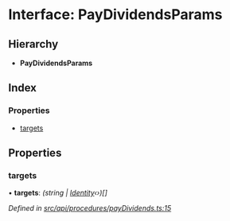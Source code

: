 # Interface: PayDividendsParams

## Hierarchy

* **PayDividendsParams**

## Index

### Properties

* [targets](paydividendsparams.md#targets)

## Properties

###  targets

• **targets**: *(string | [Identity](../classes/identity.md)‹›)[]*

*Defined in [src/api/procedures/payDividends.ts:15](https://github.com/PolymathNetwork/polymesh-sdk/blob/44d12f59/src/api/procedures/payDividends.ts#L15)*

